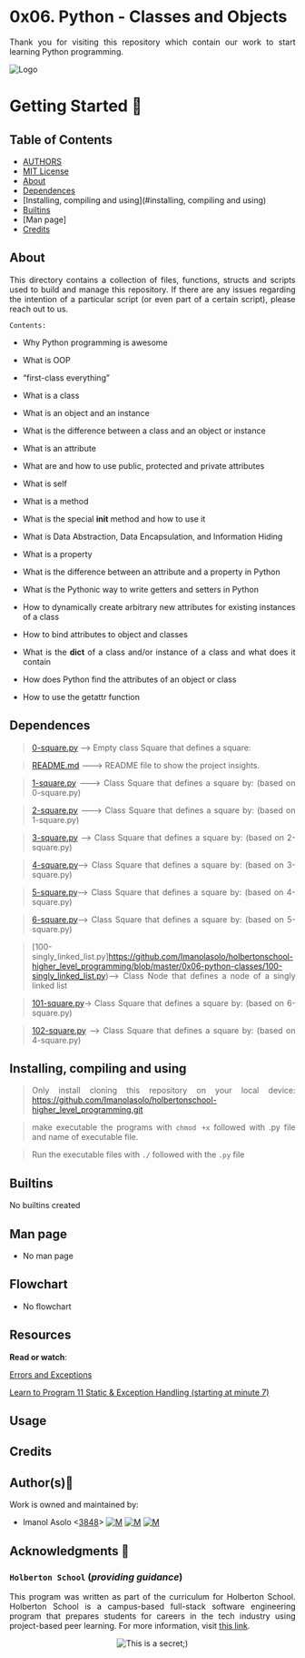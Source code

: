 # 0x06. Python - Classes and Objects

<div style="text-align: justify">

Thank you for visiting this repository which contain our work to start learning Python programming. 	


![Logo](https://www.howtogeek.com/wp-content/uploads/2021/05/laptop-with-terminal-big.png?height=200p&trim=2,2,2,50)

# Getting Started :running:
<div style="text-align: justify">

## Table of Contents
* [AUTHORS](./AUTHORS)
* [MIT License](./LICENSE)
* [About](#about)
* [Dependences](#dependences)
* [Installing, compiling and using](#installing, compiling and using)
* [Builtins](#builtins)
* [Man page]
* [Credits](#credits)

## About
This directory contains a collection of files, functions, structs and scripts used to build and manage this repository. If there are any issues regarding the intention of a particular script (or even part of a certain script), please reach out to us.
	
	Contents:

- Why Python programming is awesome

- What is OOP

- “first-class everything”

- What is a class

- What is an object and an instance

- What is the difference between a class and an object or instance

- What is an attribute

- What are and how to use public, protected and private attributes

- What is self

- What is a method

- What is the special __init__ method and how to use it

- What is Data Abstraction, Data Encapsulation, and Information Hiding

- What is a property

- What is the difference between an attribute and a property in Python

- What is the Pythonic way to write getters and setters in Python

- How to dynamically create arbitrary new attributes for existing instances of a class

- How to bind attributes to object and classes

- What is the __dict__ of a class and/or instance of a class and what does it contain

- How does Python find the attributes of an object or class

- How to use the getattr function

	
## Dependences 
	
> [0-square.py](https://github.com/Imanolasolo/holbertonschool-higher_level_programming/blob/master/0x06-python-classes/0-square.py) --> Empty class Square that defines a square:

> [README.md](https://github.com/Imanolasolo/holbertonschool-higher_level_programming/blob/master/0x06-python-classes/README.md) ---> README file to show the project insights. 

>[1-square.py](https://github.com/Imanolasolo/holbertonschool-higher_level_programming/blob/master/0x06-python-classes/1-square.py) ---> Class Square that defines a square by: (based on 0-square.py)

>[2-square.py](https://github.com/Imanolasolo/holbertonschool-higher_level_programming/blob/master/0x06-python-classes/2-square.py) ---> Class Square that defines a square by: (based on 1-square.py)

>[3-square.py](https://github.com/Imanolasolo/holbertonschool-higher_level_programming/blob/master/0x06-python-classes/3-square.py) --> Class Square that defines a square by: (based on 2-square.py)
	
>[4-square.py](https://github.com/Imanolasolo/holbertonschool-higher_level_programming/blob/master/0x06-python-classes/4-square.py)--> Class Square that defines a square by: (based on 3-square.py)

>[5-square.py](https://github.com/Imanolasolo/holbertonschool-higher_level_programming/blob/master/0x06-python-classes/5-square.py)--> Class Square that defines a square by: (based on 4-square.py)
	
>[6-square.py](https://github.com/Imanolasolo/holbertonschool-higher_level_programming/blob/master/0x06-python-classes/6-square.py)-->  Class Square that defines a square by: (based on 5-square.py)
	
>[100-singly_linked_list.py]https://github.com/Imanolasolo/holbertonschool-higher_level_programming/blob/master/0x06-python-classes/100-singly_linked_list.py)--> Class Node that defines a node of a singly linked list
	
>[101-square.py](https://github.com/Imanolasolo/holbertonschool-higher_level_programming/blob/master/0x06-python-classes/101-square.py)-> Class Square that defines a square by: (based on 6-square.py)

>[102-square.py](https://github.com/Imanolasolo/holbertonschool-higher_level_programming/blob/master/0x06-python-classes/102-square.py) --> Class Square that defines a square by: (based on 4-square.py)


## Installing, compiling and using
	
> Only install cloning this repository on your local device:  https://github.com/Imanolasolo/holbertonschool-higher_level_programming.git
	
> make executable the programs with `chmod +x` followed with .py file and name of executable file.
	
> Run the executable files with `./` followed with the `.py` file





## Builtins

No builtins created
		
## Man page

-  No man page

## Flowchart
	
- No flowchart

## Resources

**Read or watch**:


[Errors and Exceptions](https://intranet.hbtn.io/rltoken/1XjevR2nDR3YtWtsY-6P1Q)

[Learn to Program 11 Static & Exception Handling (starting at minute 7)](https://intranet.hbtn.io/rltoken/uHg99jd88sVrhuGUDfwT8g)


## Usage



## Credits

## Author(s):blue_book:

Work is owned and maintained by:
* Imanol Asolo <[3848](mailto:3848@holbertonschool.com)> [![M](https://upload.wikimedia.org/wikipedia/commons/thumb/9/91/Octicons-mark-github.svg/25px-Octicons-mark-github.svg.png)](https://github.com/Imanolasolo) [![M](https://upload.wikimedia.org/wikipedia/fr/thumb/c/c8/Twitter_Bird.svg/25px-Twitter_Bird.svg.png)](https://twitter.com/jjusturi) [![M](https://upload.wikimedia.org/wikipedia/commons/thumb/c/ca/LinkedIn_logo_initials.png/25px-LinkedIn_logo_initials.png)](https://www.linkedin.com/in/imanol-asolo-5ba9b42a/)


## Acknowledgments :mega: 

### **`Holberton School`** (*providing guidance*)
This program was written as part of the curriculum for Holberton School.
Holberton School is a campus-based full-stack software engineering program
that prepares students for careers in the tech industry using project-based
peer learning. For more information, visit [this link](https://www.holbertonschool.com/).
<p align="center">
	<img src="https://assets.website-files.com/6105315644a26f77912a1ada/610540e8b4cd6969794fe673_Holberton_School_logo-04-04.svg" alt="This is a secret;)">
</p>

